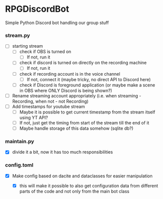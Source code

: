 # RPGDiscordBot
Simple Python Discord bot handling our group stuff

### stream.py
- [ ] starting stream
  - [ ] check if OBS is turned on
    - [ ] If not, run it
  - [ ] check if discord is turned on directly on the recording machine
    - [ ] If not, run it
  - [ ] check if recording account is in the voice channel
    - [ ] If not, connect it (maybe tricky, no direct API to Discord here)
  - [ ] check if Discord is foreground application (or maybe make a scene in OBS where ONLY Discord is being shown?)
- [ ] Rename streaming account appropriately (i.e. when streaming - Recording, when not - not Recording)
- [ ] Add timestamps for youtube stream
  - [ ] Maybe it is possible to get current timestamp from the stream itself using YT API?
  - [ ] If not, just get the timing from start of the stream till the end of it
  - [ ] Maybe handle storage of this data somehow (sqlite db?)

### maintain.py

- [x] divide it a bit, now it has too much responsibilities

### config.toml

- [x] Make config based on dacite and dataclasses for easier manipulation
  - [x] this will make it possible to also get configuration data from different parts of the code and not only from the
    main bot class

